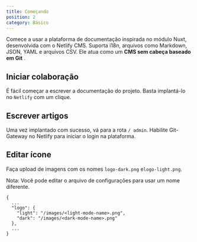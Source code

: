 ```yaml
---
title: Começando
position: 2
category: Básico
---
```

Comece a usar a plataforma de documentação inspirada no módulo Nuxt, desenvolvida com o Netlify CMS. Suporta i18n, arquivos como Markdown, JSON, YAML e arquivos CSV. Ele atua como um  **CMS sem cabeça baseado em Git** .

## Iniciar colaboração

É fácil começar a escrever a documentação do projeto. Basta implantá-lo no `Netlify` com um clique.

## Escrever artigos

Uma vez implantado com sucesso, vá para a rota `/ admin`. Habilite Git-Gateway no Netlify para iniciar o login na plataforma.

## Editar ícone

Faça upload de imagens com os nomes `logo-dark.png` e`logo-light.png`.

Nota: Você pode editar o arquivo de configurações para usar um nome diferente.

```js[content/settings.json]
{
  ...
  "logo": {
    "light": "/images/<light-mode-name>.png",
    "dark": "/images/<dark-mode-name>.png"
  },
  ...
}
```